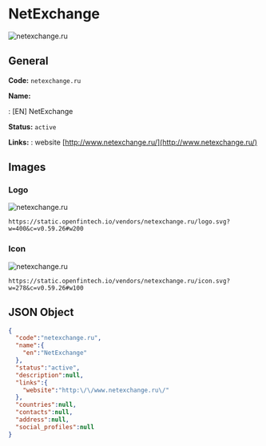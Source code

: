 
# NetExchange 
![netexchange.ru](https://static.openfintech.io/vendors/netexchange.ru/logo.svg?w=400&c=v0.59.26#w200)  

## General 
 
**Code:** `netexchange.ru` 
 
**Name:** 
 
:	[EN] NetExchange 
 
**Status:** `active` 
 
**Links:** 
: website [http://www.netexchange.ru/](http://www.netexchange.ru/) 
 

## Images 

### Logo 
 
![netexchange.ru](https://static.openfintech.io/vendors/netexchange.ru/logo.svg?w=400&c=v0.59.26#w200)  

```
https://static.openfintech.io/vendors/netexchange.ru/logo.svg?w=400&c=v0.59.26#w200
```  

### Icon 
 
![netexchange.ru](https://static.openfintech.io/vendors/netexchange.ru/icon.svg?w=278&c=v0.59.26#w100)  

```
https://static.openfintech.io/vendors/netexchange.ru/icon.svg?w=278&c=v0.59.26#w100
```  

## JSON Object 

```json
{
  "code":"netexchange.ru",
  "name":{
    "en":"NetExchange"
  },
  "status":"active",
  "description":null,
  "links":{
    "website":"http:\/\/www.netexchange.ru\/"
  },
  "countries":null,
  "contacts":null,
  "address":null,
  "social_profiles":null
}
```  
